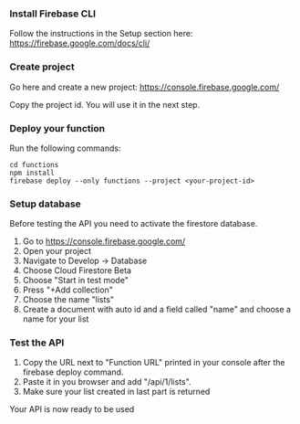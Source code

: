 ### Install Firebase CLI ###

Follow the instructions in the Setup section here:
https://firebase.google.com/docs/cli/

### Create project ###

Go here and create a new project:
https://console.firebase.google.com/

Copy the project id. You will use it in the next step.

### Deploy your function ###

Run the following commands:

```
cd functions
npm install
firebase deploy --only functions --project <your-project-id>
```

### Setup database ###

Before testing the API you need to activate the firestore database. 
1. Go to https://console.firebase.google.com/
2. Open your project
3. Navigate to Develop -> Database
4. Choose Cloud Firestore Beta
5. Choose "Start in test mode"
6. Press "+Add collection"
7. Choose the name "lists"
8. Create a document with auto id and a field called "name" and choose a name for your list


### Test the API ###

1. Copy the URL next to "Function URL" printed in your console after the firebase deploy command.
2. Paste it in you browser and add "/api/1/lists".
3. Make sure your list created in last part is returned

Your API is now ready to be used
